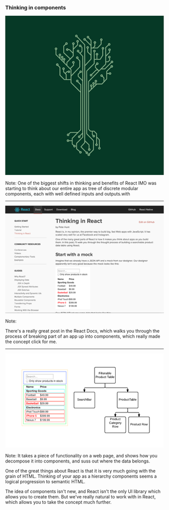 ### Thinking in components
![components](../../images/components.jpg)<!-- .element: width="400" -->

Note:
One of the biggest shifts in thinking and benefits of React IMO was starting to think about our entire app as tree of discrete modular components, each with well defined inputs and outputs.with 

---

![thinking-in-react](../../images/thinking-in-react.png)<!-- .element: width="800" -->

Note:

There's a really great post in the React Docs, which walks you through the process of breaking part of an app up into components, which really made the concept click for me.

---

![thinking-in-components](../../images/thinking-in-components.png)<!-- .element: width="800" -->

Note:
It takes a piece of functionality on a web page, and shows how you decompose it into components, and suss out where the data belongs.

One of the great things about React is that it is very much going with the grain of HTML. Thinking of your app as a hierarchy components seems a logical progression to semantic HTML.

The idea of components isn't new, and React isn't the only UI library which allows you to create them. But we've really natural to work with in React, which allows you to take the concept much further.
